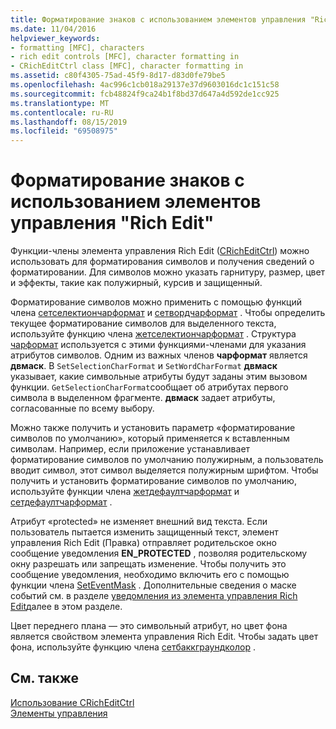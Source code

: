 ```yaml
---
title: Форматирование знаков с использованием элементов управления "Rich Edit"
ms.date: 11/04/2016
helpviewer_keywords:
- formatting [MFC], characters
- rich edit controls [MFC], character formatting in
- CRichEditCtrl class [MFC], character formatting in
ms.assetid: c80f4305-75ad-45f9-8d17-d83d0fe79be5
ms.openlocfilehash: 4ac996c1cb018a29137e37d9603016dc1c151c58
ms.sourcegitcommit: fcb48824f9ca24b1f8bd37d647a4d592de1cc925
ms.translationtype: MT
ms.contentlocale: ru-RU
ms.lasthandoff: 08/15/2019
ms.locfileid: "69508975"
---
```

# <a name="character-formatting-in-rich-edit-controls"></a>Форматирование знаков с использованием элементов управления "Rich Edit"

Функции-члены элемента управления Rich Edit ([CRichEditCtrl](../mfc/reference/cricheditctrl-class.md)) можно использовать для форматирования символов и получения сведений о форматировании. Для символов можно указать гарнитуру, размер, цвет и эффекты, такие как полужирный, курсив и защищенный.

Форматирование символов можно применить с помощью функций члена [сетселектиончарформат](../mfc/reference/cricheditctrl-class.md#setselectioncharformat) и [сетвордчарформат](../mfc/reference/cricheditctrl-class.md#setwordcharformat) . Чтобы определить текущее форматирование символов для выделенного текста, используйте функцию члена [жетселектиончарформат](../mfc/reference/cricheditctrl-class.md#getselectioncharformat) . Структура [чарформат](/windows/win32/api/richedit/ns-richedit-_charformat) используется с этими функциями-членами для указания атрибутов символов. Одним из важных членов **чарформат** является **двмаск**. В `SetSelectionCharFormat` и `SetWordCharFormat` **двмаск** указывает, какие символьные атрибуты будут заданы этим вызовом функции. `GetSelectionCharFormat`сообщает об атрибутах первого символа в выделенном фрагменте. **двмаск** задает атрибуты, согласованные по всему выбору.

Можно также получить и установить параметр «форматирование символов по умолчанию», который применяется к вставленным символам. Например, если приложение устанавливает форматирование символов по умолчанию полужирным, а пользователь вводит символ, этот символ выделяется полужирным шрифтом. Чтобы получить и установить форматирование символов по умолчанию, используйте функции члена [жетдефаултчарформат](../mfc/reference/cricheditctrl-class.md#getdefaultcharformat) и [сетдефаултчарформат](../mfc/reference/cricheditctrl-class.md#setdefaultcharformat) .

Атрибут «protected» не изменяет внешний вид текста. Если пользователь пытается изменить защищенный текст, элемент управления Rich Edit (Правка) отправляет родительское окно сообщение уведомления **EN_PROTECTED** , позволяя родительскому окну разрешать или запрещать изменение. Чтобы получить это сообщение уведомления, необходимо включить его с помощью функции члена [SetEventMask](../mfc/reference/cricheditctrl-class.md#seteventmask) . Дополнительные сведения о маске событий см. в разделе [уведомления из элемента управления Rich Edit](../mfc/notifications-from-a-rich-edit-control.md)далее в этом разделе.

Цвет переднего плана — это символьный атрибут, но цвет фона является свойством элемента управления Rich Edit. Чтобы задать цвет фона, используйте функцию члена [сетбаккграундколор](../mfc/reference/cricheditctrl-class.md#setbackgroundcolor) .

## <a name="see-also"></a>См. также

[Использование CRichEditCtrl](../mfc/using-cricheditctrl.md)<br/>
[Элементы управления](../mfc/controls-mfc.md)
